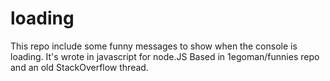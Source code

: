 # loading

This repo include some funny messages to show when the console is loading.
It's wrote in javascript for node.JS
Based in 1egoman/funnies repo and an old StackOverflow thread.
